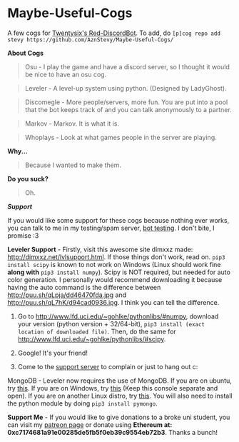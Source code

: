 # Maybe-Useful-Cogs
A few cogs for [Twentysix's Red-DiscordBot](https://github.com/Twentysix26/Red-DiscordBot).
To add, do `[p]cog repo add stevy https://github.com/AznStevy/Maybe-Useful-Cogs/`

**About Cogs**

>Osu - I play the game and have a discord server, so I thought it would be nice to have an osu cog.

>Leveler - A level-up system using python. (Designed by LadyGhost).

>Discomegle - More people/servers, more fun. You are put into a pool that the bot keeps track of and you can talk anonymously to a partner.

>Markov - Markov. It is what it is.

>Whoplays - Look at what games people in the server are playing.

**Why...** 

>Because I wanted to make them.

**Do you suck?** 

>Oh.

**_Support_** 

If you would like some support for these cogs because nothing ever works, you can talk to me in my testing/spam server, [bot testing](https://discord.gg/T5HHf7k). I don't bite, I promise :3

__Leveler Support__ - Firstly, visit this awesome site dimxxz made: http://dimxxz.net/lvlsupport.html. If those things don't work, read on. `pip3 install scipy` is known to not work on Windows (Linux should work fine **along with** `pip3 install numpy`). Scipy is NOT required, but needed for auto color generation. I personally would recommend downloading it because having the auto command is the difference between http://puu.sh/qLpja/dd46470fda.jpg and http://puu.sh/qL7hK/d94cad0936.jpg. I think you can tell the difference.

1) Go to http://www.lfd.uci.edu/~gohlke/pythonlibs/#numpy, download your version (python version + 32/64-bit), `pip3 install (exact location of downloaded file)`. Then, do the same for http://www.lfd.uci.edu/~gohlke/pythonlibs/#scipy.

2) Google! It's your friend!

3) Come to the [support server](https://discord.gg/T5HHf7k) to complain or just to hang out c:

MongoDB - Leveler now requires the use of MongoDB. If you are on ubuntu, try [this](https://www.digitalocean.com/community/tutorials/how-to-install-mongodb-on-ubuntu-16-04). If you are on Windows, try [this](https://docs.mongodb.com/manual/tutorial/install-mongodb-on-windows/#install-mongodb-community-edition) (Keep this console separate and open). If you are on another Linux distro, try [this](https://docs.mongodb.com/manual/administration/install-on-linux/). You will also need to install the python module by doing `pip3 install pymongo`.

__Support Me__ - If you would like to give donations to a broke uni student, you can visit my [patreon page](https://www.patreon.com/stevy) or donate using __Ethereum at: 0xc7174681a91e00285de5fb5f0eb39c9554eb72b3__. Thanks a bunch!
